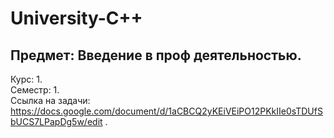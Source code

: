 # University-C++
## Предмет: Введение в проф деятельностью.
Курс: 1.<br/>
Семестр: 1. <br/>
Ссылка на задачи: https://docs.google.com/document/d/1aCBCQ2yKEiVEiPO12PKkIIe0sTDUfSbUCS7LPapDg5w/edit .
